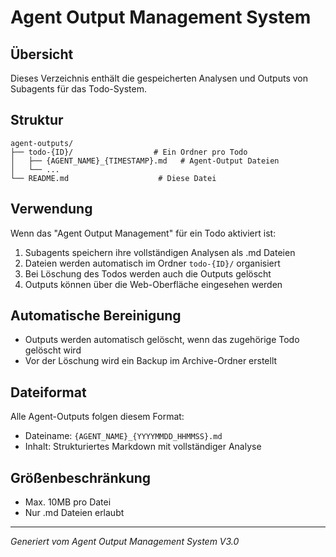 # Agent Output Management System

## Übersicht
Dieses Verzeichnis enthält die gespeicherten Analysen und Outputs von Subagents für das Todo-System.

## Struktur
```
agent-outputs/
├── todo-{ID}/                  # Ein Ordner pro Todo
│   ├── {AGENT_NAME}_{TIMESTAMP}.md   # Agent-Output Dateien
│   └── ...
└── README.md                    # Diese Datei
```

## Verwendung
Wenn das "Agent Output Management" für ein Todo aktiviert ist:
1. Subagents speichern ihre vollständigen Analysen als .md Dateien
2. Dateien werden automatisch im Ordner `todo-{ID}/` organisiert
3. Bei Löschung des Todos werden auch die Outputs gelöscht
4. Outputs können über die Web-Oberfläche eingesehen werden

## Automatische Bereinigung
- Outputs werden automatisch gelöscht, wenn das zugehörige Todo gelöscht wird
- Vor der Löschung wird ein Backup im Archive-Ordner erstellt

## Dateiformat
Alle Agent-Outputs folgen diesem Format:
- Dateiname: `{AGENT_NAME}_{YYYYMMDD_HHMMSS}.md`
- Inhalt: Strukturiertes Markdown mit vollständiger Analyse

## Größenbeschränkung
- Max. 10MB pro Datei
- Nur .md Dateien erlaubt

---
*Generiert vom Agent Output Management System V3.0*